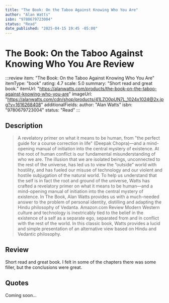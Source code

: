```yaml
---
title: "The Book: On the Taboo Against Knowing Who You Are"
author: "Alan Watts"
isbn: "9780679723004"
status: "Read"
date_published: "2025-04-15 19:45 -05:00"
---
```


# The Book: On the Taboo Against Knowing Who You Are Review

:::review
item: "The Book: On the Taboo Against Knowing Who You Are"
itemType: "book"
rating: 4.7
scale: 5.0
summary: "Short read and great book."
itemUrl: "https://alanwatts.com/products/the-book-on-the-taboo-against-knowing-who-you-are"
imageUrl: "https://alanwatts.com/cdn/shop/products/41LZO0pUN7L_1024x1024@2x.jpg?v=1616268408"
additionalFields:
  author: "Alan Watts"
  isbn: "9780679723004"
  status: "Read"
:::

## Description

> A revelatory primer on what it means to be human, from "the perfect guide for a course correction in life" (Deepak Chopra)—and a mind-opening manual of initiation into the central mystery of existence. At the root of human conflict is our fundamental misunderstanding of who we are. The illusion that we are isolated beings, unconnected to the rest of the universe, has led us to view the “outside” world with hostility, and has fueled our misuse of technology and our violent and hostile subjugation of the natural world. To help us understand that the self is in fact the root and ground of the universe, Watts has crafted a revelatory primer on what it means to be human—and a mind-opening manual of initiation into the central mystery of existence. In  The Book, Alan Watts provides us with a much-needed answer to the problem of personal identity, distilling and adapting the Hindu philosophy of Vedanta. Amazon.com Review Modern Western culture and technology is inextricably tied to the belief in the existence of a self as a separate ego, separated from and in conflict with the rest of the world. In this classic book, Watts provides a lucid and simple presentation of an alternative view based on Hindu and Vedantic philosophy. 

## Review

Short read and great book. I felt in some of the chapters there was some filler, but the conclusions were great. 

## Quotes

Coming soon...
